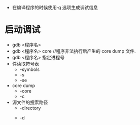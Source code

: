 - 在编译程序的时候使用‐g 选项生成调试信息

# 启动调试
- gdb <程序名> 
- gdb <程序名> core //程序非法执行后产生的 core dump 文件. 
- gdb <程序名> <pid> 指定进程号
- 件读取符号表
	- -symbols <file>
	- -s
	- -se
- core dump
	- -core <file>
	- -c <file>
- 源文件的搜索路径
	- -directory <dir>
	- -d <dir>


